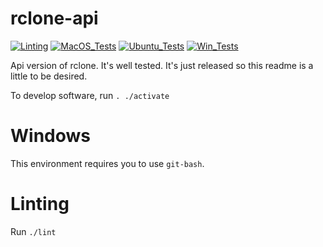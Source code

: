 # rclone-api

[![Linting](https://github.com/zackees/rclone-api/actions/workflows/lint.yml/badge.svg)](https://github.com/zackees/rclone-api/actions/workflows/lint.yml)
[![MacOS_Tests](https://github.com/zackees/rclone-api/actions/workflows/push_macos.yml/badge.svg)](https://github.com/zackees/rclone-api/actions/workflows/push_macos.yml)
[![Ubuntu_Tests](https://github.com/zackees/rclone-api/actions/workflows/push_ubuntu.yml/badge.svg)](https://github.com/zackees/rclone-api/actions/workflows/push_ubuntu.yml)
[![Win_Tests](https://github.com/zackees/rclone-api/actions/workflows/push_win.yml/badge.svg)](https://github.com/zackees/rclone-api/actions/workflows/push_win.yml)

Api version of rclone. It's well tested. It's just released so this readme is a little to be desired.

To develop software, run `. ./activate`

# Windows

This environment requires you to use `git-bash`.

# Linting

Run `./lint`
